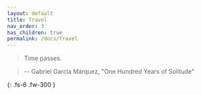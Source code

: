 ```yaml
---
layout: default
title: Travel
nav_order: 3
has_children: true
permalink: /docs/Travel
---
```



> Time passes.

> -- Gabriel García Márquez, "One Hundred Years of Solitude"

{: .fs-6 .fw-300 }
